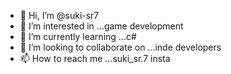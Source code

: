 - 👋 Hi, I’m @suki-sr7
- 👀 I’m interested in ...game development
- 🌱 I’m currently learning ...c#
- 💞️ I’m looking to collaborate on ...inde developers
- 📫 How to reach me ...suki_sr.7 insta

<!---
suki-sr7/suki-sr7 is a ✨ special ✨ repository because its `README.md` (this file) appears on your GitHub profile.
You can click the Preview link to take a look at your changes.
--->

